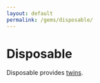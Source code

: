 ```yaml
---
layout: default
permalink: /gems/disposable/
---
```


# Disposable

Disposable provides [twins](/gems/disposable/twin/).